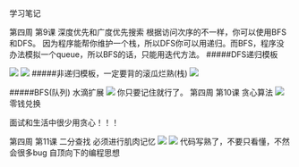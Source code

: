 学习笔记

第四周 第9课 深度优先和广度优先搜索
根据访问次序的不一样，你可以使用BFS和DFS。
因为程序能帮你维护一个栈，所以DFS你可以用递归。而BFS，程序没办法模拟一个queue，所以BFS的话，只能用迭代方法。
#####DFS递归模板

![](https://upload-images.jianshu.io/upload_images/10106455-cc33ee8f27372793.png?imageMogr2/auto-orient/strip%7CimageView2/2/w/1240)
![](https://upload-images.jianshu.io/upload_images/10106455-e85490fe321c5f8b.png?imageMogr2/auto-orient/strip%7CimageView2/2/w/1240)
#####非递归模板，一定要背的滚瓜烂熟(栈)
![](https://upload-images.jianshu.io/upload_images/10106455-50b44332b5aa8885.png?imageMogr2/auto-orient/strip%7CimageView2/2/w/1240)


#####BFS(队列)
水滴扩展
![](https://upload-images.jianshu.io/upload_images/10106455-b1acf2dff4f11d94.png?imageMogr2/auto-orient/strip%7CimageView2/2/w/1240)
你只要记住就行了。
第四周 第10课 贪心算法
![](https://upload-images.jianshu.io/upload_images/10106455-7eac4a2eacc2139f.png?imageMogr2/auto-orient/strip%7CimageView2/2/w/1240)
零钱兑换

面试和生活中很少用贪心！！！


第四周 第11课 二分查找
必须进行肌肉记忆
![](https://upload-images.jianshu.io/upload_images/10106455-6f0ffc94cec71c76.png?imageMogr2/auto-orient/strip%7CimageView2/2/w/1240)
![](https://upload-images.jianshu.io/upload_images/10106455-697d0ae3356440c6.png?imageMogr2/auto-orient/strip%7CimageView2/2/w/1240)
代码写熟了，不要只看懂，不然会很多bug
自顶向下的编程思想
